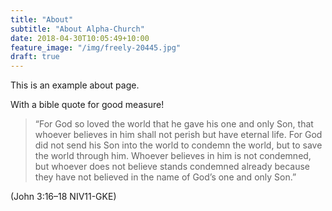 ```yaml
---
title: "About"
subtitle: "About Alpha-Church"
date: 2018-04-30T10:05:49+10:00
feature_image: "/img/freely-20445.jpg"
draft: true
---
```


This is an example about page.

With a bible quote for good measure!

> “For God so loved the world that he gave his one and only Son, that whoever believes in him shall not perish but have eternal life. For God did not send his Son into the world to condemn the world, but to save the world through him. Whoever believes in him is not condemned, but whoever does not believe stands condemned already because they have not believed in the name of God’s one and only Son.”

(John 3:16–18 NIV11-GKE)
